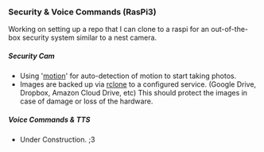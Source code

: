### Security & Voice Commands (RasPi3)

Working on setting up a repo that I can clone to a raspi for an out-of-the-box security system similar to a nest camera.  

##### Security Cam 
* Using '[motion](http://lavrsen.dk/foswiki/bin/view/Motion/WebHome)' for auto-detection of motion to start taking photos.
* Images are backed up via [rclone](https://rclone.org/) to a configured service. (Google Drive, Dropbox, Amazon Cloud Drive, etc)  This should protect the images in case of damage or loss of the hardware.

##### Voice Commands & TTS
* Under Construction. ;3

